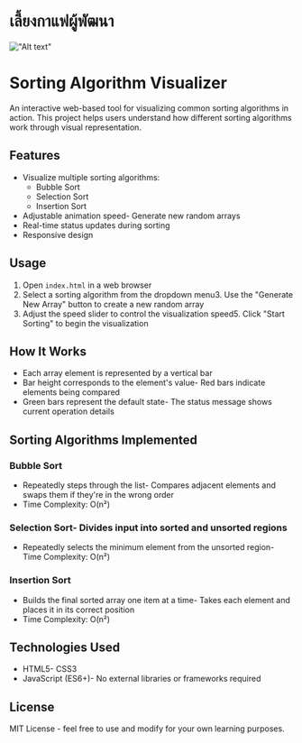 # เลี้ยงกาแฟผู้พัฒนา

!["Alt text"](https://warathepj.github.io/js-ai-gallery/public/image/promptpay-20.png)

# Sorting Algorithm Visualizer

An interactive web-based tool for visualizing common sorting algorithms in action. This project helps users understand how different sorting algorithms work through visual representation.

## Features

- Visualize multiple sorting algorithms:
  - Bubble Sort
  - Selection Sort
  - Insertion Sort
- Adjustable animation speed- Generate new random arrays
- Real-time status updates during sorting
- Responsive design

## Usage

1. Open `index.html` in a web browser
2. Select a sorting algorithm from the dropdown menu3. Use the "Generate New Array" button to create a new random array
3. Adjust the speed slider to control the visualization speed5. Click "Start Sorting" to begin the visualization

## How It Works

- Each array element is represented by a vertical bar
- Bar height corresponds to the element's value- Red bars indicate elements being compared
- Green bars represent the default state- The status message shows current operation details

## Sorting Algorithms Implemented

### Bubble Sort

- Repeatedly steps through the list- Compares adjacent elements and swaps them if they're in the wrong order
- Time Complexity: O(n²)

### Selection Sort- Divides input into sorted and unsorted regions

- Repeatedly selects the minimum element from the unsorted region- Time Complexity: O(n²)

### Insertion Sort

- Builds the final sorted array one item at a time- Takes each element and places it in its correct position
- Time Complexity: O(n²)

## Technologies Used

- HTML5- CSS3
- JavaScript (ES6+)- No external libraries or frameworks required

## License

MIT License - feel free to use and modify for your own learning purposes.
